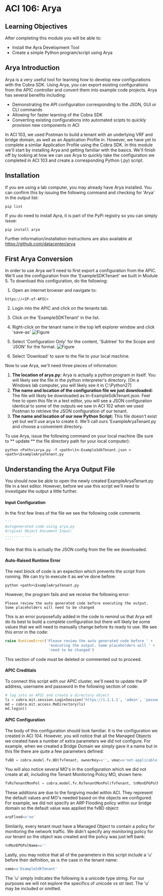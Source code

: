 # ACI 106: Arya 

## Learning Objectives 

After completing this module you will be able to:
- Install the Ayra Development Tool
- Create a simple Python program/script using Arya

## Arya Introduction 
Arya is a very useful tool for learning how to develop new configurations with the Cobra SDK. Using Arya, you can export existing configurations from the APIC controller and convert them into example code projects.  Arya has several benefits including:
- Demonstrating the API configuration corresponding to the JSON, GUI or CLI commands
- Allowing for faster learning of the Cobra SDK
- Converting existing configurations into automated scipts to quickly provision new components in ACI

In ACI 103, we used Postman to build a tenant with an underlying VRF and bridge domain, as well as an Application Profile in. However, we have yet to complete a similar Application Profile using the Cobra SDK.  In this module we'll start by installing Arya and getting familiar with the basics. We'll finish off by looking at how we can use Arya to quickly take the configuration we completed in ACI 103 and create a corresponding Python (.py) script.  

## Installation 
If you are using a lab computer, you may already have Arya installed.  You can confirm this by issuing the following command and checking for 'Arya' in the output list:
```
pip list
```

If you do need to install Ayra, it is part of the PyPi registry so you can simply issue:
```
pip install arya
```

Further information/installation instructions are also available at https://github.com/datacenter/arya 

## First Arya Conversion
In order to use Arya we'll need to first export a configuration from the APIC.  We'll use the configuration from the 'ExampleSDKTenant' we built in Module 5. To download this configuration, do the following:

1. Open an internet browser and navigate to: 
```
https://<IP-of-APIC>
```
2. Login into the APIC and click on the tenants tab.
3. Click on the 'ExampleSDKTenant' in the list.
4. Right-click on the tenant name in the top left explorer window and click 'save-as'
![Figure](/posts/files/aci-106-arya/assets/SaveTenantConfigAs.png) 

5. Select 'Configuration Only' for the content, 'Subtree' for the Scope and 'JSON' for the format.
![Figure](/posts/files/aci-106-arya/assets/ConfigParams.png) 

6. Select 'Download' to save to the file to your local machine.

Now to use Arya, we'll need three pieces of information:

1. **The location of arya.py:** Arya is actually a python program in itself. You will likely see the file in the python interpreter's directory.  [On a Windows lab computer, you will likely see it in C:\Python27]
2. **The name and location of the configuration file we just downloaded:** The file will likely be downloaded as tn-ExampleSdkTenant.json. Feel free to open this file in a text editor, you will see a JSON configuration identical to some of the outputs we saw in ACI 102 when we used Postman to retrieve the JSON configuration of our tenant.
3. **The name and location of our new Python Script:** This file doesn't exist yet but we'll use arya to create it.  We'll call ours 'ExampleAryaTenant.py and choose a convenient directory. 

To use Arya, issue the following command on your local machine (Be sure to ** update ** the file directory path for your local computer):
```
python <Path>\arya.py -f <path>\tn-ExampleSdkTenant.json > <path>\ExampleAryaTenant.py
```

## Understanding the Arya Output File 
You should now be able to open the newly created ExampleAryaTenant.py file in a text editor. However, before we use this script we'll need to investigate the output a little further.

#### Input Configuration
In the first few lines of the file we see the following code comments

```python
'''
Autogenerated code using arya.py
Original Object Document Input:
............
'''
```
Note that this is actually the JSON config from the file we downloaded.

#### Auto-Raised Runtime Error
The next block of code is an expection which prevents the script from running.  We can try to execute it as we've done before:
```
python <path>\ExampleAryaTenant.py
```
However, the program fails and we receive the following error:
```
Please review the auto generated code before executing the output. Some placeholders will need to be changed
```

This is an error purposefully added in the code to remind us that Arya will do its best to build a complete configuration but there will likely be some values that we will need to manually change before its ready to use.  We see this error in the code:
```python
raise RuntimeError('Please review the auto generated code before ' +
                    'executing the output. Some placeholders will ' +
                    'need to be changed')
``` 

This section of code must be deleted or commented out to proceed.

#### APIC Creditials
To connect this script with our APIC cluster, we'll need to update the IP address, username and password in the following section of code:
```python
# log into an APIC and create a directory object
ls = cobra.mit.session.LoginSession('https://1.1.1.1', 'admin', 'password')
md = cobra.mit.access.MoDirectory(ls)
md.login()
```

#### APIC Configuration
The body of this configuration should look familiar. It is the configuration we created in ACI 104.  However, you will notice that all the Managed Objects we created have a number of extra parameters we did not configure.  For example, when we created a Bridge Domain we simply gave it a name but in this file there are quite a few parameters defined:
```python
fvBD = cobra.model.fv.BD(fvTenant, ownerKey=u'', vmac=u'not-applicable', name=u'myBD', descr=u'', unkMacUcastAct=u'proxy', arpFlood=u'no', limitIpLearnToSubnets=u'no', llAddr=u'::', mac=u'00:22:BD:F8:19:FF', epMoveDetectMode=u'', unicastRoute=u'yes', ownerTag=u'', multiDstPktAct=u'bd-flood', unkMcastAct=u'flood')
```

You will also notice several MO's in the configuration which we did not create at all, including the Tenant Monitoring Policy MO, shown here:
```python
fvRsTenantMonPol = cobra.model.fv.RsTenantMonPol(fvTenant, tnMonEPGPolName=u'')
```

These additions are due to the forgiving model within ACI.  They represent the default values and MO's needed based on the objects we configured.  For example, we did not specify an ARP Flooding policy within our bridge domain so the default value was applied the fvBD object:
```python
arpFlood=u'no'
```
Similarily, every tenant must have a Managed Object to contain a policy for monitoring the network traffic.  We didn't specify any monitoring policy for our tenant so the object was created and the policy was just left bank:
```python
tnMonEPGPolName=u''
```

Lastly, you may notice that all of the parameters in this script include a 'u' before their definition, as is the case in the tenant name:
```python
name=u'ExampleSdkTenant'
```
The 'u' simply indicates the following is a unicode type string.  For our purposes we will not explore the specifics of unicode vs str text.  The 'u' may be included or omitted.

